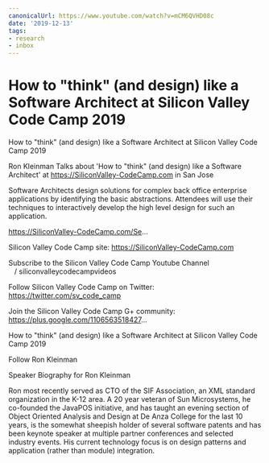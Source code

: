 ```yaml
---
canonicalUrl: https://www.youtube.com/watch?v=mCM6QVHD08c
date: '2019-12-13'
tags:
- research
- inbox
---
```


# How to "think" (and design) like a Software Architect at Silicon Valley Code Camp 2019

How to "think" (and design) like a Software Architect at Silicon Valley Code Camp 2019

Ron Kleinman Talks about 'How to "think" (and design) like a Software Architect' at https://SiliconValley-CodeCamp.com in San Jose

Software Architects design solutions for complex back office enterprise applications by identifying the basic abstractions.  Attendees will use their techniques to interactively develop the high level design for such an application.

https://SiliconValley-CodeCamp.com/Se...

Silicon Valley Code Camp site:
https://SiliconValley-CodeCamp.com

Subscribe to the Silicon Valley Code Camp Youtube Channel
   / siliconvalleycodecampvideos  

Follow Silicon Valley Code Camp on Twitter: https://twitter.com/sv_code_camp

Join the Silicon Valley Code Camp G+ community: https://plus.google.com/1106563518427...

How to "think" (and design) like a Software Architect at Silicon Valley Code Camp 2019

Follow Ron Kleinman

Speaker Biography for Ron Kleinman

Ron most recently served as CTO of the SIF Association, an XML standard organization in the K-12 area. A 20 year veteran of Sun Microsystems, he co-founded the JavaPOS initiative, and has taught an evening section of Object Oriented Analysis and Design at De Anza College for the last 10 years, is the somewhat sheepish holder of several software patents and has been keynote speaker at multiple partner conferences and selected industry events. His current technology focus is on design patterns and application (rather than module) integration.